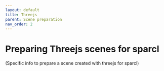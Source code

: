 ```yaml
---
layout: default
title: Threejs
parent: Scene preparation
nav_order: 2
---
```


# Preparing Threejs scenes for sparcl

(Specific info to prepare a scene created with threejs for sparcl)
